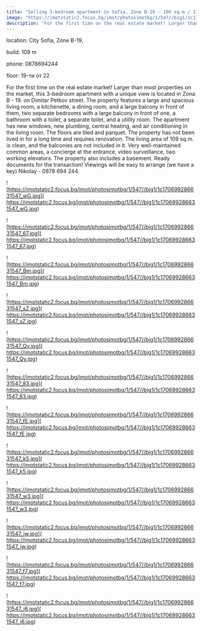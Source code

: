 ```yaml
---
title: "Selling 3-bedroom apartment in Sofia, Zone B-19 - 109 sq.m / 175980 EUR :: imot.bg Advertisement"
image: "https://imotstatic2.focus.bg/imot/photosimotbg/1/547//big1/1c170699286631547_jB.jpg"
description: "For the first time on the real estate market! Larger than most properties on the market, this 3-bedroom apartment with a unique view is located in Zona B - 19. on Dimitar Petkov street. The property features a large and spacious living room, a kitchenette, a dining room, and a large balcony in front of them, two separate bedrooms with a large balcony in front of one, a bathroom with a toilet, a separate toilet, and a utility room. The apartment has new windows, new plumbing, central heating, and air conditioning in the living room. The floors are tiled and parquet. The property has not been lived in for a long time and requires renovation. The living area of 109 sq.m. is clean, and the balconies are not included in it. Very well-maintained common areas, a concierge at the entrance, video surveillance, two working elevators. The property also includes a basement. Ready documents for the transaction! Viewings will be easy to arrange (we have a key) Nikolay - 0878 694 244."
---
```


location: City Sofia, Zone B-19,

build: 109 m

phone: 0878694244

floor: 19-ти от 22

For the first time on the real estate market! Larger than most properties on the market, this 3-bedroom apartment with a unique view is located in Zona B - 19. on Dimitar Petkov street. The property features a large and spacious living room, a kitchenette, a dining room, and a large balcony in front of them, two separate bedrooms with a large balcony in front of one, a bathroom with a toilet, a separate toilet, and a utility room. The apartment has new windows, new plumbing, central heating, and air conditioning in the living room. The floors are tiled and parquet. The property has not been lived in for a long time and requires renovation. The living area of 109 sq.m. is clean, and the balconies are not included in it. Very well-maintained common areas, a concierge at the entrance, video surveillance, two working elevators. The property also includes a basement. Ready documents for the transaction! Viewings will be easy to arrange (we have a key) Nikolay - 0878 694 244.


![https://imotstatic2.focus.bg/imot/photosimotbg/1/547//big1/1c170699286631547_wG.jpg]( https://imotstatic2.focus.bg/imot/photosimotbg/1/547//big1/1c170699286631547_wG.jpg)


![https://imotstatic2.focus.bg/imot/photosimotbg/1/547//big1/1c170699286631547_67.jpg]( https://imotstatic2.focus.bg/imot/photosimotbg/1/547//big1/1c170699286631547_67.jpg)


![https://imotstatic2.focus.bg/imot/photosimotbg/1/547//big1/1c170699286631547_Bm.jpg]( https://imotstatic2.focus.bg/imot/photosimotbg/1/547//big1/1c170699286631547_Bm.jpg)


![https://imotstatic2.focus.bg/imot/photosimotbg/1/547//big1/1c170699286631547_sZ.jpg]( https://imotstatic2.focus.bg/imot/photosimotbg/1/547//big1/1c170699286631547_sZ.jpg)


![https://imotstatic2.focus.bg/imot/photosimotbg/1/547//big1/1c170699286631547_Qy.jpg]( https://imotstatic2.focus.bg/imot/photosimotbg/1/547//big1/1c170699286631547_Qy.jpg)


![https://imotstatic2.focus.bg/imot/photosimotbg/1/547//big1/1c170699286631547_83.jpg]( https://imotstatic2.focus.bg/imot/photosimotbg/1/547//big1/1c170699286631547_83.jpg)


![https://imotstatic2.focus.bg/imot/photosimotbg/1/547//big1/1c170699286631547_fE.jpg]( https://imotstatic2.focus.bg/imot/photosimotbg/1/547//big1/1c170699286631547_fE.jpg)


![https://imotstatic2.focus.bg/imot/photosimotbg/1/547//big1/1c170699286631547_k5.jpg]( https://imotstatic2.focus.bg/imot/photosimotbg/1/547//big1/1c170699286631547_k5.jpg)


![https://imotstatic2.focus.bg/imot/photosimotbg/1/547//big1/1c170699286631547_w3.jpg]( https://imotstatic2.focus.bg/imot/photosimotbg/1/547//big1/1c170699286631547_w3.jpg)


![https://imotstatic2.focus.bg/imot/photosimotbg/1/547//big1/1c170699286631547_jw.jpg]( https://imotstatic2.focus.bg/imot/photosimotbg/1/547//big1/1c170699286631547_jw.jpg)


![https://imotstatic2.focus.bg/imot/photosimotbg/1/547//big1/1c170699286631547_f7.jpg]( https://imotstatic2.focus.bg/imot/photosimotbg/1/547//big1/1c170699286631547_f7.jpg)


![https://imotstatic2.focus.bg/imot/photosimotbg/1/547//big1/1c170699286631547_j6.jpg]( https://imotstatic2.focus.bg/imot/photosimotbg/1/547//big1/1c170699286631547_j6.jpg)


